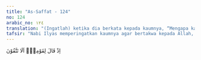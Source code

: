 ```yaml
---
title: "As-Saffat - 124"
no: 124
arabic_no: ١٢٤
translation: "(Ingatlah) ketika dia berkata kepada kaumnya, “Mengapa kamu tidak bertakwa?"
tafsir: "Nabi Ilyas memperingatkan kaumnya agar bertakwa kepada Allah, yaitu mengerjakan segala perintah-Nya dan menjauhi segala larangan-Nya. Takwa adalah inti ajaran para nabi sampai Nabi Muhammad. Bila mereka takwa mereka akan bahagia di dunia dan di akhirat, tetapi bila tetap kafir maka mereka akan ditimpa azab yang dahsyat dari Allah."
---
```


اِذْ قَالَ لِقَوْمِهٖٓ اَلَا تَتَّقُوْنَ
